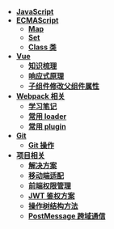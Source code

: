 <!--
 * @Author: 刘晨曦
 * @Date: 2021-02-07 10:06:45
 * @LastEditTime: 2021-04-28 19:39:12
 * @LastEditors: Please set LastEditors
 * @Description: In User Settings Edit
 * @FilePath: \docsify-blog-master\docs\_siderbar.md
-->

- [**JavaScript**](javascript/instruction)
- [**ECMAScript**](ECMAScript/index)
  - [**Map**](ECMAScript/map)
  - [**Set**](ECMAScript/set)
  - [**Class 类**](ECMAScript/class)
- [**Vue**](vue/index)
  - [**知识梳理**](vue/document)
  - [**响应式原理**](vue/reactivity)
  - [**子组件修改父组件属性**](vue/component-communication)
- [**Webpack 相关**](webpack/index)
  - [**学习笔记**](webpack/learning-notes)
  - [**常用 loader**](webpack/loader)
  - [**常用 plugin**](webpack/plugin)
- [**Git**](git/index)
  - [**Git 操作**](git/instruction)
- [**项目相关**](project/index)
  - [**解决方案**](project/solution)
  - [**移动端适配**](project/mobile-adaptation)
  - [**前端权限管理**](project/access-control)
  - [**JWT 鉴权方案**](project/json-web-token)
  - [**操作树结构方法**](project/tree)
  - [**PostMessage 跨域通信**](project/postMessage)
